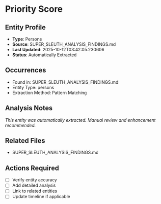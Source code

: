 # Priority Score

## Entity Profile
- **Type**: Persons
- **Source**: SUPER_SLEUTH_ANALYSIS_FINDINGS.md
- **Last Updated**: 2025-10-12T03:42:05.230606
- **Status**: Automatically Extracted

## Occurrences
- Found in: SUPER_SLEUTH_ANALYSIS_FINDINGS.md
- Entity Type: persons
- Extraction Method: Pattern Matching

## Analysis Notes
*This entity was automatically extracted. Manual review and enhancement recommended.*

## Related Files
- SUPER_SLEUTH_ANALYSIS_FINDINGS.md

## Actions Required
- [ ] Verify entity accuracy
- [ ] Add detailed analysis
- [ ] Link to related entities
- [ ] Update timeline if applicable
